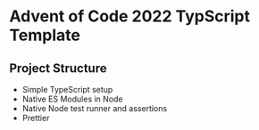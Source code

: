 # Advent of Code 2022 TypScript Template

## Project Structure

- Simple TypeScript setup
- Native ES Modules in Node
- Native Node test runner and assertions
- Prettier